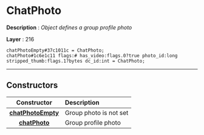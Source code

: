 # ChatPhoto

**Description** : *Object defines a group profile photo*

**Layer** : 216

```tl
chatPhotoEmpty#37c1011c = ChatPhoto;
chatPhoto#1c6e1c11 flags:# has_video:flags.0?true photo_id:long stripped_thumb:flags.1?bytes dc_id:int = ChatPhoto;
```

---

## Constructors

| Constructor | Description |
| :---: | :--- |
| [**chatPhotoEmpty**](constructor/chatPhotoEmpty) | Group photo is not set |
| [**chatPhoto**](constructor/chatPhoto) | Group profile photo |